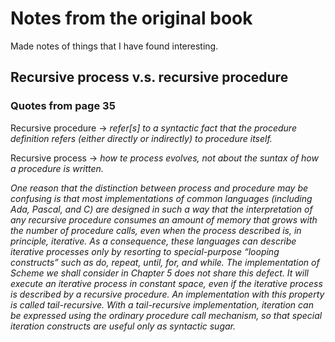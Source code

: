 # Notes from the original book

Made notes of things that I have found interesting.

## Recursive process v.s. recursive procedure

### Quotes from page 35

Recursive procedure -> *refer[s] to a syntactic fact that the procedure definition refers (either directly or indirectly) to procedure itself.*

Recursive process -> *how te process evolves, not about the suntax of how a procedure is written.*

*One reason that the distinction between process and procedure may be confusing is that most implementations of common languages 
(including Ada, Pascal, and C) are designed in such a way that the interpretation of any recursive procedure consumes an amount of memory that
grows with the number of procedure calls, even when the process described is, in principle, iterative. As a consequence, these languages can
describe iterative processes only by resorting to special-purpose “looping constructs” such as do, repeat, until, for, and while.
The implementation of Scheme we shall consider in Chapter 5 does not share this defect. 
It will execute an iterative process in constant space, even if the iterative process is described by a recursive procedure. An implementation
with this property is called tail-recursive. With a tail-recursive implementation, iteration can be expressed using the ordinary procedure
call mechanism, so that special iteration constructs are useful only as syntactic sugar.*
